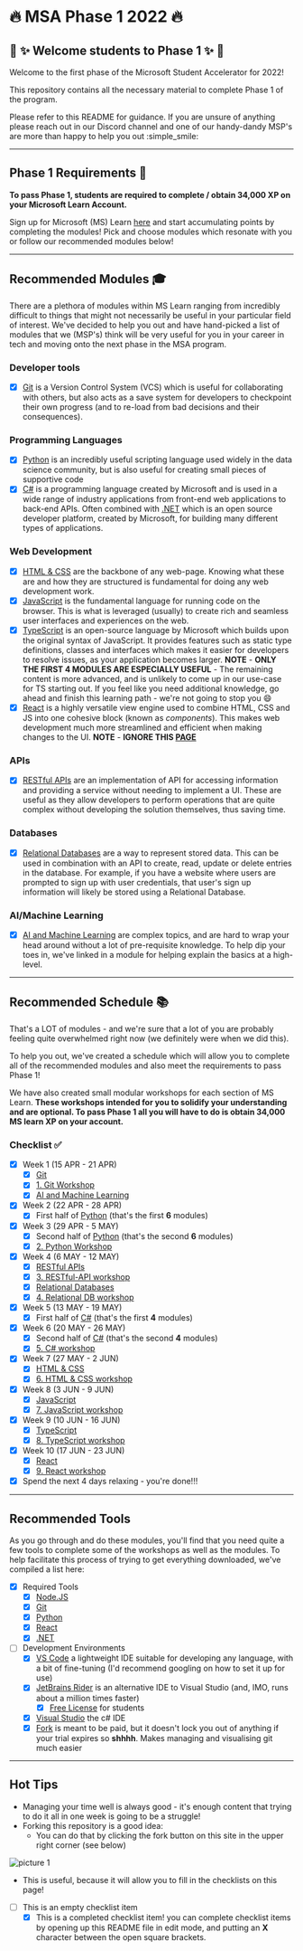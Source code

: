 # :fire: MSA Phase 1 2022 :fire:

## :tada: :sparkles: Welcome students to Phase 1 :sparkles: :tada:

Welcome to the first phase of the Microsoft Student Accelerator for 2022!

This repository contains all the necessary material to complete Phase 1 of the program.

Please refer to this README for guidance. If you are unsure of anything please reach out in our Discord channel and one of our handy-dandy MSP's are more than happy to help you out :simple_smile:

---

## Phase 1 Requirements :pencil:

**To pass Phase 1, students are required to complete / obtain 34,000 XP on your Microsoft Learn Account.**

Sign up for Microsoft (MS) Learn [here](https://docs.microsoft.com/en-us/learn/) and start accumulating points by completing the modules! Pick and choose modules which resonate with you or follow our recommended modules below!

---

## Recommended Modules :mortar_board:

There are a plethora of modules within MS Learn ranging from incredibly difficult to things that might not necessarily be useful in your particular field of interest. We've decided to help you out and have hand-picked a list of modules that we (MSP's) think will be very useful for you in your career in tech and moving onto the next phase in the MSA program.

### Developer tools

- [X] [Git](https://docs.microsoft.com/en-us/learn/modules/introduction-to-github/) is a Version Control System (VCS) which is useful for collaborating with others, but also acts as a save system for developers to checkpoint their own progress (and to re-load from bad decisions and their consequences).

### Programming Languages

- [X] [Python](https://docs.microsoft.com/en-us/learn/paths/beginner-python/) is an incredibly useful scripting language used widely in the data science community, but is also useful for creating small pieces of supportive code
- [X] [C#](https://docs.microsoft.com/en-us/learn/paths/csharp-first-steps/) is a programming language created by Microsoft and is used in a wide range of industry applications from front-end web applications to back-end APIs. Often combined with [.NET](https://dotnet.microsoft.com/en-us/learn/dotnet/what-is-dotnet) which is an open source developer platform, created by Microsoft, for building many different types of applications.

### Web Development

- [X] [HTML & CSS](https://docs.microsoft.com/en-us/learn/modules/build-simple-website/) are the backbone of any web-page. Knowing what these are and how they are structured is fundamental for doing any web development work.
- [X] [JavaScript](https://docs.microsoft.com/en-us/learn/paths/web-development-101/) is the fundamental language for running code on the browser. This is what is leveraged (usually) to create rich and seamless user interfaces and experiences on the web.
- [X] [TypeScript](https://docs.microsoft.com/en-us/learn/paths/build-javascript-applications-typescript/) is an open-source language by Microsoft which builds upon the original syntax of JavaScript. It provides features such as static type definitions, classes and interfaces which makes it easier for developers to resolve issues, as your application becomes larger. **NOTE** - **ONLY THE FIRST 4 MODULES ARE ESPECIALLY USEFUL** - The remaining content is more advanced, and is unlikely to come up in our use-case for TS starting out. If you feel like you need additional knowledge, go ahead and finish this learning path - we're not going to stop you :smile:
- [X] [React](https://docs.microsoft.com/en-us/learn/paths/react/) is a highly versatile view engine used to combine HTML, CSS and JS into one cohesive block (known as _components_). This makes web development much more streamlined and efficient when making changes to the UI. **NOTE** - **IGNORE THIS [PAGE](https://docs.microsoft.com/en-us/learn/modules/react-states-events/4-events)**

### APIs

- [X] [RESTful APIs](https://docs.microsoft.com/en-us/learn/modules/build-web-api-minimal-api/) are an implementation of API for accessing information and providing a service without needing to implement a UI. These are useful as they allow developers to perform operations that are quite complex without developing the solution themselves, thus saving time.

### Databases

- [X] [Relational Databases](https://docs.microsoft.com/en-us/learn/modules/explore-relational-data-offerings/) are a way to represent stored data. This can be used in combination with an API to create, read, update or delete entries in the database. For example, if you have a website where users are prompted to sign up with user credentials, that user's sign up information will likely be stored using a Relational Database.

### AI/Machine Learning

- [X] [AI and Machine Learning](https://docs.microsoft.com/en-us/learn/paths/get-started-with-artificial-intelligence-on-azure/) are complex topics, and are hard to wrap your head around without a lot of pre-requisite knowledge. To help dip your toes in, we've linked in a module for helping explain the basics at a high-level.

---

## Recommended Schedule :books:

That's a LOT of modules - and we're sure that a lot of you are probably feeling quite overwhelmed right now (we definitely were when we did this).

To help you out, we've created a schedule which will allow you to complete all of the recommended modules and also meet the requirements to pass Phase 1!

We have also created small modular workshops for each section of MS Learn. **These workshops intended for you to solidify your understanding and are optional. To pass Phase 1 all you will have to do is obtain 34,000 MS learn XP on your account.**

### Checklist :white_check_mark:

- [X] Week 1 (15 APR - 21 APR)
  - [X] [Git](https://docs.microsoft.com/en-us/learn/modules/introduction-to-github/)
  - [X] [1. Git Workshop](https://github.com/NZMSA/2022-Phase-1/tree/main/1.%20Git%20workshop)
  - [X] [AI and Machine Learning](https://docs.microsoft.com/en-us/learn/paths/get-started-with-artificial-intelligence-on-azure/)
- [X] Week 2 (22 APR - 28 APR)
  - [X] First half of [Python](https://docs.microsoft.com/en-us/learn/paths/beginner-python/) (that's the first **6** modules)
- [X] Week 3 (29 APR - 5 MAY)
  - [X] Second half of [Python](https://docs.microsoft.com/en-us/learn/paths/beginner-python/) (that's the second **6** modules)
  - [X] [2. Python Workshop](https://github.com/NZMSA/2022-Phase-1/tree/main/2.%20Python%20workshop)
- [X] Week 4 (6 MAY - 12 MAY)
  - [X] [RESTful APIs](https://docs.microsoft.com/en-us/learn/modules/build-web-api-minimal-api/)
  - [X] [3. RESTful-API workshop](https://github.com/NZMSA/2022-Phase-1/tree/main/3.%20RESTful-API%20workshop)
  - [X] [Relational Databases](https://docs.microsoft.com/en-us/learn/modules/explore-relational-data-offerings/)
  - [X] [4. Relational DB workshop](https://github.com/NZMSA/2022-Phase-1/tree/main/4.%20Relational%20DB%20workshop)
- [X] Week 5 (13 MAY - 19 MAY)
  - [X] First half of [C#](https://docs.microsoft.com/en-us/learn/paths/csharp-first-steps/) (that's the first **4** modules)
- [X] Week 6 (20 MAY - 26 MAY)
  - [X] Second half of [C#](https://docs.microsoft.com/en-us/learn/paths/csharp-first-steps/) (that's the second **4** modules)
  - [X] [5. C# workshop](https://github.com/NZMSA/2022-Phase-1/tree/main/5.%20C%23%20workshop)
- [X] Week 7 (27 MAY - 2 JUN)
  - [X] [HTML & CSS](https://docs.microsoft.com/en-us/learn/modules/build-simple-website/)
  - [X] [6. HTML & CSS workshop](https://github.com/NZMSA/2022-Phase-1/tree/main/6.%20HTML%2BCSS%20workshop)
- [X] Week 8 (3 JUN - 9 JUN)
  - [X] [JavaScript](https://docs.microsoft.com/en-us/learn/paths/web-development-101/)
  - [X] [7. JavaScript workshop](https://github.com/NZMSA/2022-Phase-1/tree/main/7.%20JS%20workshop)
- [X] Week 9 (10 JUN - 16 JUN)
  - [X] [TypeScript](https://docs.microsoft.com/en-us/learn/paths/build-javascript-applications-typescript/)
  - [X] [8. TypeScript workshop](https://github.com/NZMSA/2022-Phase-1/tree/main/8.%20Typescript%20workshop)
- [X] Week 10 (17 JUN - 23 JUN)
  - [X] [React](https://docs.microsoft.com/en-us/learn/paths/react/)
  - [X] [9. React workshop](./9.%20React%20workshop/)
- [X] Spend the next 4 days relaxing - you're done!!!

---

## Recommended Tools

As you go through and do these modules, you'll find that you need quite a few tools to complete some of the workshops as well as the modules. To help facilitate this process of trying to get everything downloaded, we've compiled a list here:

- [X] Required Tools
  - [X] [Node.JS](https://nodejs.org/en/)
  - [X] [Git](https://git-scm.com/)
  - [X] [Python](https://www.python.org/downloads/)
  - [X] [React](https://reactjs.org/docs/create-a-new-react-app.html)
  - [X] [.NET](https://dotnet.microsoft.com/en-us/download)
- [ ] Development Environments
  - [X] [VS Code](https://code.visualstudio.com/) a lightweight IDE suitable for developing any language, with a bit of fine-tuning (I'd recommend googling on how to set it up for use)
  - [X] [JetBrains Rider](https://www.jetbrains.com/rider/) is an alternative IDE to Visual Studio (and, IMO, runs about a million times faster)
    - [X] [Free License](https://www.jetbrains.com/community/education/#students) for students
  - [X] [Visual Studio](https://visualstudio.microsoft.com/vs/community/) the c# IDE
  - [X] [Fork](https://git-fork.com/) is meant to be paid, but it doesn't lock you out of anything if your trial expires so **shhhh**. Makes managing and visualising git much easier

---

## Hot Tips

- Managing your time well is always good - it's enough content that trying to do it all in one week is going to be a struggle!
- Forking this repository is a good idea:
  - You can do that by clicking the fork button on this site in the upper right corner (see below)

![picture 1](images/5e847b634669abbf90bac813242e2a212dde2b23f539ffcd7753ced26ef14b32.png)

- This is useful, because it will allow you to fill in the checklists on this page!

* [ ] This is an empty checklist item
  - [x] This is a completed checklist item! you can complete checklist items by opening up this README file in edit mode, and putting an **X** character between the open square brackets.
